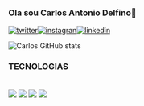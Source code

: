 ### Ola sou Carlos Antonio Delfino🙂


[![twitter](https://img.shields.io/badge/Twitter-1DA1F2?style=for-the-badge&logo=twitter&logoColor=white/)](https://twitter.com/04CarlosAntonio)[![instagran](https://img.shields.io/badge/Instagram-E4405F?style=for-the-badge&logo=instagram&logoColor=white)](https://www.instagram.com/carlos_developer/)[![linkedin](https://img.shields.io/badge/LinkedIn-0077B5?style=for-the-badge&logo=linkedin&logoColor=white)](https://www.linkedin.com/in/carlos-antonio-289088139/)


![Carlos GitHub stats](https://github-readme-stats.vercel.app/api?username=Carlosant2020&show_icons=true&theme=draculal)


### TECNOLOGIAS

<div style="display: inline_block"><br/>
<img align="center"  src="https://img.shields.io/badge/Node.js-43853D?style=for-the-badge&logo=node.js&logoColor=white">
<img align="center"  src="https://img.shields.io/badge/CSS-239120?&style=for-the-badge&logo=css3&logoColor=white">
<img align="center"  src="https://img.shields.io/badge/JavaScript-323330?style=for-the-badge&logo=javascript&logoColor=F7DF1E">
<img align="center"  src="https://img.shields.io/badge/MongoDB-4EA94B?style=for-the-badge&logo=mongodb&logoColor=white">


</div>





